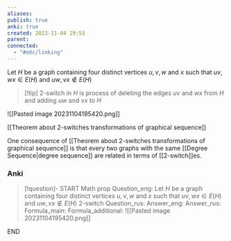 ```yaml
---
aliases: 
publish: true
anki: true
created: 2023-11-04 19:53
parent: 
connected:
  - "#обс/linking"
---
```

Let $H$ be a graph containing four distinct vertices $u,v,w$ and $x$ such that $uv,wx ∈ E(H)$ and ${} uw,vx \not\in E(H) {}$

> [!tip] 2-switch in ${} H {}$
is process of deleting the edges ${} uv$ and $wx$ from $H$ and adding $uw$ and $vx$ to $H {}$ 

![[Pasted image 20231104195420.png]]


[[Theorem about 2-switches transformations of graphical sequence]]

One consequence of [[Theorem about 2-switches transformations of graphical sequence]] is that every two graphs with the same [[Degree Sequence|degree sequence]] are related in terms of [[2-switch]]es.

### Anki
> [!question]-
START
Math prop
Question_eng: Let ${} H$ be a graph containing four distinct vertices $u,v,w$ and $x$ such that $uv,wx ∈ E(H)$ and ${} uw,vx \not\in E(H) {}$
2-switch
Question_rus: 
Answer_eng: 
Answer_rus: 
Formula_main: 
Formula_additional: ![[Pasted image 20231104195420.png]]
<!--ID: 1699125265709-->
END




